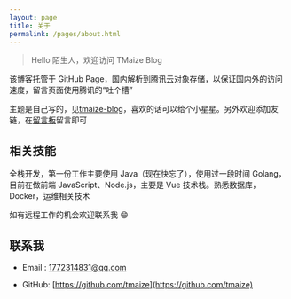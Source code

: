```yaml
---
layout: page
title: 关于
permalink: /pages/about.html
---
```


> Hello 陌生人，欢迎访问 TMaize Blog

该博客托管于 GitHub Page，国内解析到腾讯云对象存储，以保证国内外的访问速度，留言页面使用腾讯的“吐个槽”

主题是自己写的，见[tmaize-blog](https://github.com/TMaize/tmaize-blog)，喜欢的话可以给个小星星。另外欢迎添加友链，在[留言板](chat.html)留言即可

## 相关技能

全栈开发，第一份工作主要使用 Java（现在快忘了），使用过一段时间 Golang，目前在做前端 JavaScript、Node.js，主要是 Vue 技术栈。熟悉数据库，Docker，运维相关技术

如有远程工作的机会欢迎联系我 😄

## 联系我

- Email&nbsp;: [1772314831@qq.com](mailto:1772314831@qq.com)

- GitHub: [https://github.com/tmaize](https://github.com/tmaize)
